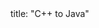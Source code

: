 <frontmatter>
title: "C++ to Java"
</frontmatter>

<include src="navbar.md" boilerplate />

<include src="container-inPage-asFlat.md" boilerplate />